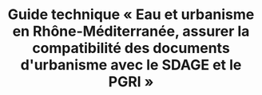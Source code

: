 ---
title : "Guide technique « Eau et urbanisme en Rhône-Méditerranée, assurer la compatibilité des documents d'urbanisme avec le SDAGE et le PGRI »"
regions:
-
iso : FR-ARA
source:  https://www.rhone-mediterranee.eaufrance.fr/gestion-de-leau/sdage-2016-2021-en-vigueur/eau-et-urbanisme
---